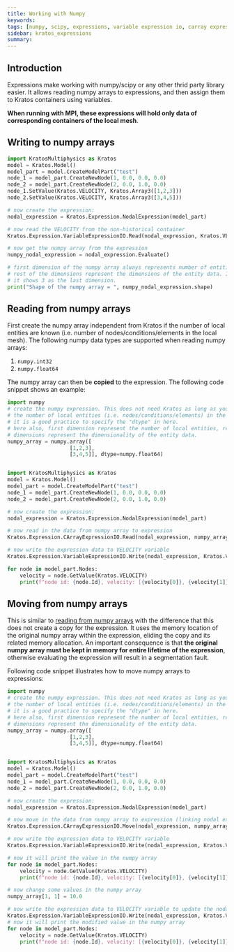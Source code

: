 ```yaml
---
title: Working with Numpy
keywords: 
tags: [numpy, scipy, expressions, variable expression io, carray expression io]
sidebar: kratos_expressions
summary: 
---
```


## Introduction

Expressions make working with numpy/scipy or any other thrid party library easier. It allows reading numpy arrays to expressions, and then assign them to Kratos containers using variables.

**When running with MPI, these expressions will hold only data of corresponding containers of the local mesh**.

## Writing to numpy arrays

```python
import KratosMultiphysics as Kratos
model = Kratos.Model()
model_part = model.CreateModelPart("test")
node_1 = model_part.CreateNewNode(1, 0.0, 0.0, 0.0)
node_2 = model_part.CreateNewNode(2, 0.0, 1.0, 0.0)
node_1.SetValue(Kratos.VELOCITY, Kratos.Array3([1,2,3]))
node_2.SetValue(Kratos.VELOCITY, Kratos.Array3([3,4,5]))

# now create the expression:
nodal_expression = Kratos.Expression.NodalExpression(model_part)

# now read the VELOCITY from the non-historical container
Kratos.Expression.VariableExpressionIO.Read(nodal_expression, Kratos.VELOCITY, False)

# now get the numpy array from the expression
numpy_nodal_expression = nodal_expression.Evaluate()

# first dimension of the numpy array always represents number of entities in the expression (local mesh entities only)
# rest of the dimensions represent the dimensions of the entity data. In this case, VELOCITY have only three components,
# it shows 3 as the last dimension.
print("Shape of the numpy array = ", numpy_nodal_expression.shape)
```

## Reading from numpy arrays
First create the numpy array independent from Kratos if the number of local entities are known (i.e. number of nodes/conditions/elements in the local mesh). The following numpy data types are supported when reading numpy arrays:
1. ```numpy.int32```
2. ```numpy.float64```

The numpy array can then be **copied** to the expression. The following code snippet shows an example:

```python
import numpy
# create the numpy expression. This does not need Kratos as long as you know correctly
# the number of local entities (i.e. nodes/conditions/elements) in the model part.
# it is a good practice to specify the "dtype" in here.
# here also, first dimension represent the number of local entities, rest of the
# dimensions represent the dimensionality of the entity data.
numpy_array = numpy.array([
                    [1,2,3],
                    [3,4,5]], dtype=numpy.float64)


import KratosMultiphysics as Kratos
model = Kratos.Model()
model_part = model.CreateModelPart("test")
node_1 = model_part.CreateNewNode(1, 0.0, 0.0, 0.0)
node_2 = model_part.CreateNewNode(2, 0.0, 1.0, 0.0)

# now create the expression:
nodal_expression = Kratos.Expression.NodalExpression(model_part)

# now read in the data from numpy array to expression
Kratos.Expression.CArrayExpressionIO.Read(nodal_expression, numpy_array)

# now write the expression data to VELOCITY variable
Kratos.Expression.VariableExpressionIO.Write(nodal_expression, Kratos.VELOCITY, False)

for node in model_part.Nodes:
    velocity = node.GetValue(Kratos.VELOCITY)
    print(f"node id: {node.Id}, velocity: [{velocity[0]}, {velocity[1]}, {velocity[2]}]")
```
## Moving from numpy arrays

This is similar to [reading from numpy arrays](#reading-from-numpy-arraystest) with the difference that this does not create a copy for the expression.
It uses the memory location of the original numpy array within the expression, eliding the copy and its related memory allocation. An important consequence is that **the original numpy array must be kept in memory for entire lifetime of the expression**, otherwise evaluating the expression will result in a segmentation fault.

Following code snippet illustrates how to move numpy arrays to expressions:
```python
import numpy
# create the numpy expression. This does not need Kratos as long as you know correctly
# the number of local entities (i.e. nodes/conditions/elements) in the model part.
# it is a good practice to specify the "dtype" in here.
# here also, first dimension represent the number of local entities, rest of the
# dimensions represent the dimensionality of the entity data.
numpy_array = numpy.array([
                    [1,2,3],
                    [3,4,5]], dtype=numpy.float64)


import KratosMultiphysics as Kratos
model = Kratos.Model()
model_part = model.CreateModelPart("test")
node_1 = model_part.CreateNewNode(1, 0.0, 0.0, 0.0)
node_2 = model_part.CreateNewNode(2, 0.0, 1.0, 0.0)

# now create the expression:
nodal_expression = Kratos.Expression.NodalExpression(model_part)

# now move in the data from numpy array to expression (linking nodal expression with numpy array)
Kratos.Expression.CArrayExpressionIO.Move(nodal_expression, numpy_array)

# now write the expression data to VELOCITY variable
Kratos.Expression.VariableExpressionIO.Write(nodal_expression, Kratos.VELOCITY, False)

# now it will print the value in the numpy array
for node in model_part.Nodes:
    velocity = node.GetValue(Kratos.VELOCITY)
    print(f"node id: {node.Id}, velocity: [{velocity[0]}, {velocity[1]}, {velocity[2]}]")

# now change some values in the numpy array
numpy_array[1, 1] = 10.0

# now write the expression data to VELOCITY variable to update the nodal data value container.
Kratos.Expression.VariableExpressionIO.Write(nodal_expression, Kratos.VELOCITY, False)
# now it will print the modified value in the numpy array
for node in model_part.Nodes:
    velocity = node.GetValue(Kratos.VELOCITY)
    print(f"node id: {node.Id}, velocity: [{velocity[0]}, {velocity[1]}, {velocity[2]}]")
```
